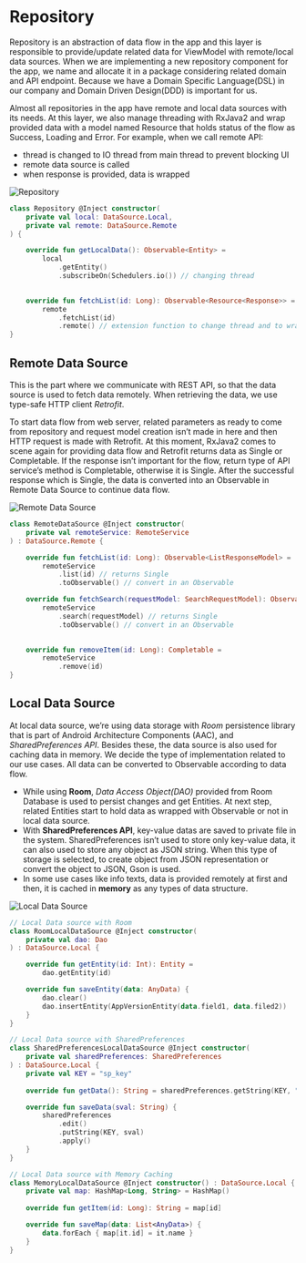 # Repository
Repository is an abstraction of data flow in the app and this layer is responsible to provide/update related data for 
ViewModel with remote/local data sources. When we are implementing a new repository component for the app, we name and 
allocate it in a package considering related domain and API endpoint. Because we have a Domain Specific Language(DSL) in 
our company and Domain Driven Design(DDD) is important for us.


Almost all repositories in the app have remote and local data sources with its needs. At this layer, we also manage threading 
with RxJava2 and wrap provided data with a model named Resource that holds status of the flow as Success, Loading and Error. 
For example, when we call remote API:

* thread is changed to IO thread from main thread to prevent blocking UI
* remote data source is called
* when response is provided, data is wrapped

![Repository](https://github.com/Trendyol/android-guidelines/blob/master/app_architecture_guideline/diagrams/repository.png)

```kotlin
class Repository @Inject constructor(
    private val local: DataSource.Local, 
    private val remote: DataSource.Remote
) {

    override fun getLocalData(): Observable<Entity> =
        local
            .getEntity()
            .subscribeOn(Schedulers.io()) // changing thread
    

    override fun fetchList(id: Long): Observable<Resource<Response>> =
        remote
            .fetchList(id)
            .remote() // extension function to change thread and to wrap response
}
```


## Remote Data Source
This is the part where we communicate with REST API, so that the data source is used to fetch data remotely. When retrieving 
the data, we use type-safe HTTP client *Retrofit*.

To start data flow from web server, related parameters as ready to come from repository and request model creation isn’t made 
in here and then HTTP request is made with Retrofit. At this moment, RxJava2 comes to scene again for providing data flow and 
Retrofit returns data as Single or Completable. If the response isn’t important for the flow, return type of API service’s 
method is Completable, otherwise it is Single. After the successful response which is Single, the data is converted into an 
Observable in Remote Data Source to continue data flow.

![Remote Data Source](https://github.com/Trendyol/android-guidelines/blob/master/app_architecture_guideline/diagrams/remote-data-source.png)

```kotlin
class RemoteDataSource @Inject constructor(
    private val remoteService: RemoteService
) : DataSource.Remote {

    override fun fetchList(id: Long): Observable<ListResponseModel> =
        remoteService
            .list(id) // returns Single
            .toObservable() // convert in an Observable

    override fun fetchSearch(requestModel: SearchRequestModel): Observable<SearchResponseModel> =
        remoteService
            .search(requestModel) // returns Single
            .toObservable() // convert in an Observable
  

    override fun removeItem(id: Long): Completable =
        remoteService
            .remove(id)
}
```

## Local Data Source
At local data source, we’re using data storage with *Room* persistence library that is part of Android Architecture Components
(AAC), and *SharedPreferences API*. Besides these, the data source is also used for caching data in memory. We decide the type 
of implementation related to our use cases. All data can be converted to Observable according to data flow.

* While using **Room**, *Data Access Object(DAO)* provided from Room Database is used to persist changes and get Entities. At next 
step, related Entities start to hold data as wrapped with Observable or not in local data source.
* With **SharedPreferences API**, key-value datas are saved to private file in the system. SharedPreferences isn’t used to store 
only key-value data, it can also used to store any object as JSON string. When this type of storage is selected, to create 
object from JSON representation or convert the object to JSON, Gson is used.
* In some use cases like info texts, data is provided remotely at first and then, it is cached in **memory** as any types of data 
structure.

![Local Data Source](https://github.com/Trendyol/android-guidelines/blob/master/app_architecture_guideline/diagrams/local-data-source.png)

```kotlin
// Local Data source with Room
class RoomLocalDataSource @Inject constructor(
    private val dao: Dao
) : DataSource.Local {

    override fun getEntity(id: Int): Entity =
        dao.getEntity(id)

    override fun saveEntity(data: AnyData) {
        dao.clear()
        dao.insertEntity(AppVersionEntity(data.field1, data.filed2))
    }
}

// Local Data source with SharedPreferences
class SharedPreferencesLocalDataSource @Inject constructor(
    private val sharedPreferences: SharedPreferences
) : DataSource.Local {
    private val KEY = "sp_key"
  
    override fun getData(): String = sharedPreferences.getString(KEY, "")

    override fun saveData(sval: String) {
        sharedPreferences
            .edit()
            .putString(KEY, sval)
            .apply()
    }
}

// Local Data source with Memory Caching
class MemoryLocalDataSource @Inject constructor() : DataSource.Local {
    private val map: HashMap<Long, String> = HashMap()
    
    override fun getItem(id: Long): String = map[id]

    override fun saveMap(data: List<AnyData>) {
        data.forEach { map[it.id] = it.name }
    }
}
```
